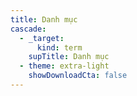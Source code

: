 ```yaml
---
title: Danh mục
cascade:
  - _target:
      kind: term
    supTitle: Danh mục
  - theme: extra-light
    showDownloadCta: false
---
```

